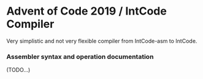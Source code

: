 # Advent of Code 2019 / IntCode Compiler

Very simplistic and not very flexible compiler from IntCode-asm to IntCode.

### Assembler syntax and operation documentation

(TODO...)
